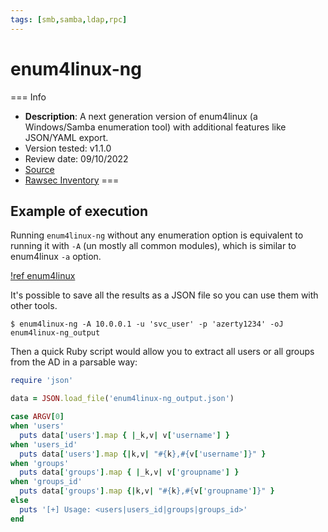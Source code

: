```yaml
---
tags: [smb,samba,ldap,rpc]
---
```

# enum4linux-ng

=== Info
- **Description**: A next generation version of enum4linux (a Windows/Samba enumeration tool) with additional features like JSON/YAML export.
- Version tested: v1.1.0
- Review date: 09/10/2022
- [Source](https://github.com/cddmp/enum4linux-ng)
- [Rawsec Inventory](https://inventory.raw.pm/tools.html#enum4linux-ng)
===

## Example of execution

Running `enum4linux-ng` without any enumeration option is equivalent to running it with `-A` (un mostly all common modules), which is similar to enum4linux `-a` option.

[!ref enum4linux](/tools/enum4linux.md)

It's possible to save all the results as a JSON file so you can use them with other tools.

```
$ enum4linux-ng -A 10.0.0.1 -u 'svc_user' -p 'azerty1234' -oJ enum4linux-ng_output
```

Then a quick Ruby script would allow you to extract all users or all groups from the AD in a parsable way:

```ruby
require 'json'

data = JSON.load_file('enum4linux-ng_output.json')

case ARGV[0]
when 'users'
  puts data['users'].map { |_k,v| v['username'] }
when 'users_id'
  puts data['users'].map {|k,v| "#{k},#{v['username']}" }
when 'groups'
  puts data['groups'].map { |_k,v| v['groupname'] }
when 'groups_id'
  puts data['groups'].map {|k,v| "#{k},#{v['groupname']}" }
else
  puts '[+] Usage: <users|users_id|groups|groups_id>'
end
```
